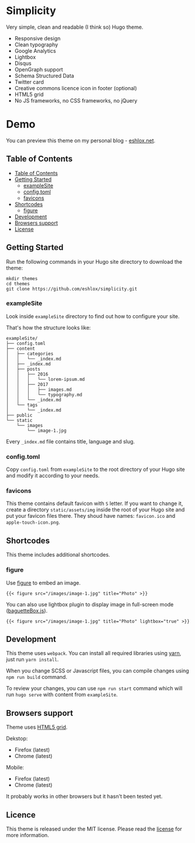 # Simplicity

Very simple, clean and readable (I think so) Hugo theme.

- Responsive design
- Clean typography
- Google Analytics
- Lightbox
- Disqus
- OpenGraph support
- Schema Structured Data
- Twitter card
- Creative commons licence icon in footer (optional)
- HTML5 grid
- No JS frameworks, no CSS frameworks, no jQuery

# Demo

You can preview this theme on my personal blog - [eshlox.net](https://eshlox.net).

## Table of Contents

- [Table of Contents](#table-of-contents)
- [Getting Started](#getting-started)
	- [exampleSite](#examplesite)
	- [config.toml](#configtoml)
	- [favicons](#favicons)
- [Shortcodes](#shortcodes)
	- [figure](#figure)
- [Development](#development)
- [Browsers support](#browsers-support)
- [License](#license)

## Getting Started

Run the following commands in your Hugo site directory to download the theme:

```
mkdir themes
cd themes
git clone https://github.com/eshlox/simplicity.git
```

### exampleSite

Look inside `exampleSite` directory to find out how to configure your site.

That's how the structure looks like:

```
exampleSite/
├── config.toml
├── content
│   ├── categories
│   │   └── _index.md
│   ├── _index.md
│   ├── posts
│   │   ├── 2016
│   │   │   └── lorem-ipsum.md
│   │   ├── 2017
│   │   │   ├── images.md
│   │   │   └── typography.md
│   │   └── _index.md
│   └── tags
│       └── _index.md
├── public
└── static
    └── images
        └── image-1.jpg
```

Every `_index.md` file contains title, language and slug.

### config.toml

Copy `config.toml` from `exampleSite` to the root directory of your Hugo site and modify it according to your needs.

### favicons

This theme contains default favicon with `S` letter. If you want to change it, create a directory `static/assets/img` inside the root of your Hugo site and put your favicon files there. They shoud have names: `favicon.ico` and `apple-touch-icon.png`.

## Shortcodes

This theme includes additional shortcodes.

### figure

Use [figure](https://developer.mozilla.org/en-US/docs/Web/HTML/Element/figure) to embed an image.

```
{{< figure src="/images/image-1.jpg" title="Photo" >}}
```

You can also use lightbox plugin to display image in full-screen mode ([baguetteBox.js](https://github.com/feimosi/baguetteBox.js)).

```
{{< figure src="/images/image-1.jpg" title="Photo" lightbox="true" >}}
```

## Development

This theme uses `webpack`. You can install all required libraries using [yarn](https://github.com/yarnpkg/yarn), just run `yarn install`.

When you change SCSS or Javascript files, you can compile changes using `npm run build` command.

To review your changes, you can use `npm run start` command which will run `hugo serve` with content from `exampleSite`. 

## Browsers support

Theme uses [HTML5 grid](https://caniuse.com/#feat=css-grid).

Dekstop:

- Firefox (latest)
- Chrome (latest)

Mobile:

- Firefox (latest)
- Chrome (latest)

It probably works in other browsers but it hasn't been tested yet.

## Licence

This theme is released under the MIT license. Please read the [license](https://github.com/eshlox/simplicity/blob/master/LICENSE) for more information.
